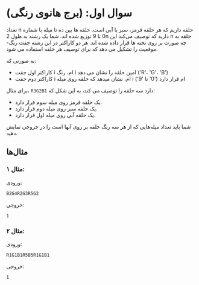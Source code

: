 <!-- <style>
    * {
        direction: rtl;
    }
</style> -->

# سوال اول: (برج هانوی رنگی)

تعداد n حلقه داریم که هر حلقه قرمز، سبز یا آبی است. حلقه ها بین ده تا میله با شماره 0 تا 9 توزیع شده اند.
شما یک رشته به طول 2n دارید که توصیف می‌کند این n حلقه به چه صورت بر روی تخته ها قرار داده شده اند. هر دو کاراکتر در این رشته جفت رنگ-موقعیت را تشکیل می دهد که برای توصیف هر حلقه استفاده می شود.

به صورتی که:

- کاراکتر اول جفت i ام، رنگ i امین حلقه را نشان می دهد ('R'، 'G'، 'B')
- کاراکتر دوم جفت i ام، نشان میدهد که حلقه روی میله i ام قرار دارد ('0' تا '9')

برای مثال، `R3G2B1` دارد سه حلقه را توصیف می کند، به این شکل که:

- یک حلقه قرمز روی میله سوم قرار دارد.
- یک حلقه سبز روی میله دوم قرار دارد.
- یک حلقه آبى روی میله اول قرار دارد.

شما باید تعداد میله‌هایی که از هر سه رنگ حلقه بر روی آنها است را در خروجی نمایش دهید.

## مثال‌ها

### مثال ۱:

ورودی:

```
B2G4R2G3R5G2
```

خروجی:

```
1
```

### مثال ۲:

ورودی:

```
R1G1B1R5B5R1G1B1
```

خروجی:

```
1
```
